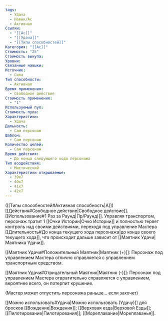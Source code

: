 ```yaml
---
tags:
  - Удача
  - Навык/Ас
  - Активная
Ссылки:
  - "[[Ас]]"
  - "[[Удача]]"
  - "[[Типы способностей]]"
Категория: "[[Ас]]"
Стоимость: "25"
Стоимость выкупа: 
Уровни: 
Связанные навыки: 
Источник:
  - Сила
Тип способности:
  - Активная
Время применения:
  - Свободное действие
Стоимость применения:
  - "1"
Используемый пул: 
Стоимость пула: 
Характеристики:
  - Удача
Дальность:
  - Сам персонаж
Шаблон:
  - Сам персонаж
Количество целей:
  - Сам персонаж
Время действия:
  - До конца следующего хода персонажа
Тип воздействия:
  - Мистический
Характеристики открываемые:
  - 39x7
  - 40x7
  - 41x7
  - 42x7
---
```

([[Типы способностей#Активная способность|А]]) [[Действия#Свободное действие|Свободное действие]]. [[Использование#1 Раз за Раунд|(1р/Раунд)]]. Управляя транспортом, персонаж тратит 1 [[Очки Истории|Очко Истории]] и полностью теряет контроль над своими действиями, переходя под управление Мастера [[Длительность#До конца текущего хода персонажа|до конца своего текущего хода]], что происходит дальше зависит от [[Маятник Удачи|Маятника Удачи]].

[[Маятник Удачи#Положительный Маятник|Маятник (+)]]: Персонаж под управлением Мастера отлично справляется с управлением транспортным средством.  

[[Маятник Удачи#Отрицательный Маятник|Маятник (-)]]: Персонаж под управлением Мастера отвратительно справляется с управлением, вероятнее всего, он потерпит крушение. 

(Мастер может отпустить персонажа раньше... если захочет)

[[Можно использовать#Удача|Можно использовать (Удачу)]] для бросков [[Вождение|Вождения]];  [[Верховая езда|Верховой Езды]]; [[Пилотирование|Пилотирования]]; [[Мореплавание|Мореплаванья]]. 